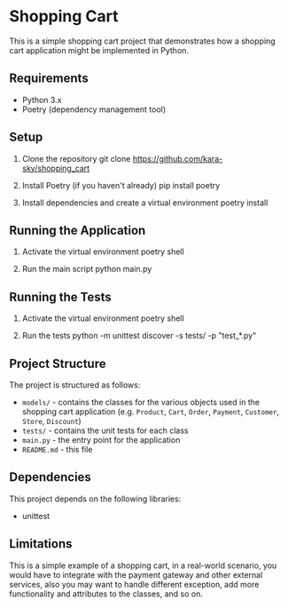 # Shopping Cart

This is a simple shopping cart project that demonstrates how a shopping cart application might be implemented in Python.

## Requirements

- Python 3.x
- Poetry (dependency management tool)

## Setup

1. Clone the repository
   git clone https://github.com/kara-sky/shopping_cart

2. Install Poetry (if you haven't already)
   pip install poetry

3. Install dependencies and create a virtual environment
   poetry install


## Running the Application

1. Activate the virtual environment
   poetry shell

2. Run the main script
   python main.py


## Running the Tests

1. Activate the virtual environment
   poetry shell

2. Run the tests
   python -m unittest discover -s tests/ -p "test_*.py"


## Project Structure

The project is structured as follows:

- `models/` - contains the classes for the various objects used in the shopping cart application (e.g. `Product`, `Cart`, `Order`, `Payment`, `Customer`, `Store`, `Discount`)
- `tests/` - contains the unit tests for each class
- `main.py` - the entry point for the application
- `README.md` - this file

## Dependencies

This project depends on the following libraries:
- unittest

## Limitations
This is a simple example of a shopping cart, in a real-world scenario, you would have to integrate with the payment gateway and other external services, also you may want to handle  different exception, add more functionality and attributes to the classes, and so on.